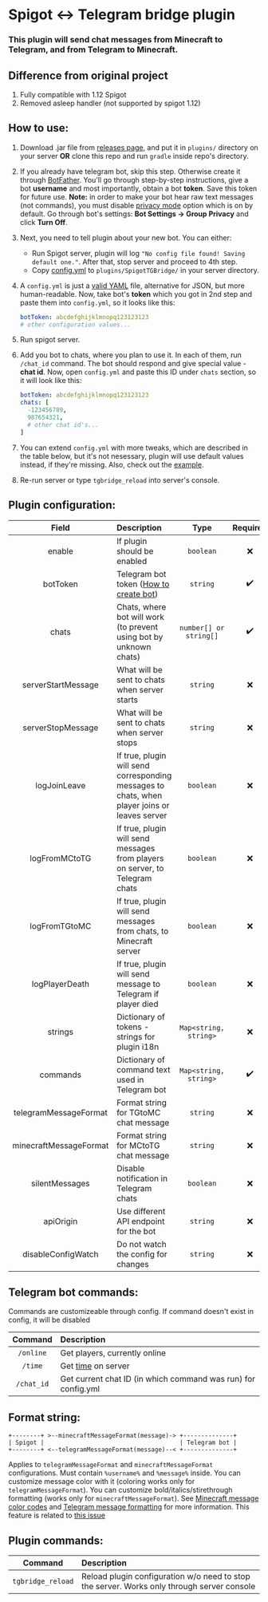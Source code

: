 # Spigot <-> Telegram bridge plugin

### This plugin will send chat messages from Minecraft to Telegram, and from Telegram to Minecraft.

## Difference from original project

1. Fully compatible with 1.12 Spigot
2. Removed asleep handler (not supported by spigot 1.12)

## How to use:

1. Download .jar file from [releases page](https://github.com/kraftwerk28/spigot-tg-bridge/releases), and put it in `plugins/` directory on your server **OR** clone this repo and run `gradle` inside repo's directory.

2. If you already have telegram bot, skip this step. Otherwise create it through [BotFather](https://t.me/BotFather). You'll go through step-by-step instructions, give a bot __username__ and most importantly, obtain a bot __token__. Save this token for future use. **Note:** in order to make your bot hear raw text messages (not commands), you must disable [privacy mode](https://core.telegram.org/bots#privacy-mode) option which is on by default. Go through bot's settings: **Bot Settings -> Group Privacy** and click **Turn Off**.

3. Next, you need to tell plugin about your new bot. You can either:
    - Run Spigot server, plugin will log `"No config file found! Saving default one."`. After that, stop server and proceed to 4th step.
    - Copy [config.yml](https://raw.githubusercontent.com/kraftwerk28/spigot-tg-bridge/master/src/main/resources/config.yml) to `plugins/SpigotTGBridge/` in your server directory.

4. A `config.yml` is just a [valid YAML](https://en.wikipedia.org/wiki/YAML) file, alternative for JSON, but more human-readable.
   Now, take bot's __token__ which you got in 2nd step and paste them into `config.yml`, so it looks like this:
   ```yaml
   botToken: abcdefghijklmnopq123123123
   # other configuration values...
   ```

5. Run spigot server.

6. Add you bot to chats, where you plan to use it. In each of them, run `/chat_id` command. The bot should respond and give special value - __chat id__. Now, open `config.yml` and paste this ID under `chats` section, so it will look like this:
    ```yaml
    botToken: abcdefghijklmnopq123123123
    chats: [
      -123456789,
      987654321,
      # other chat id's...
    ]
    ```

7. You can extend `config.yml` with more tweaks, which are described in the table below, but it's not nesessary, plugin will use default values instead, if they're missing. Also, check out the [example](src/main/resources/config.yml).

8. Re-run server or type `tgbridge_reload` into server's console.


## Plugin configuration:

|         Field          | Description                                                                                      |          Type          | Required |         Default          |
|:----------------------:|:-------------------------------------------------------------------------------------------------|:----------------------:|:--------:|:------------------------:|
|         enable         | If plugin should be enabled                                                                      |       `boolean`        | :x: |          `true`          |
|        botToken        | Telegram bot token ([How to create bot](https://core.telegram.org/bots#3-how-do-i-create-a-bot)) |        `string`        | :heavy_check_mark: |            -             |
|         chats          | Chats, where bot will work (to prevent using bot by unknown chats)                               | `number[] or string[]` | :heavy_check_mark: |           `[]`           |
|   serverStartMessage   | What will be sent to chats when server starts                                                    |        `string`        | :x: |   `'Server started.'`    |
|   serverStopMessage    | What will be sent to chats when server stops                                                     |        `string`        | :x: |   `'Server stopped.'`    |
|      logJoinLeave      | If true, plugin will send corresponding messages to chats, when player joins or leaves server    |       `boolean`        | :x: |          `true`          |
|     logFromMCtoTG      | If true, plugin will send messages from players on server, to Telegram chats                     |       `boolean`        | :x: |          `true`          |
|     logFromTGtoMC      | If true, plugin will send messages from chats, to Minecraft server                               |       `boolean`        | :x: |          `true`          |
|     logPlayerDeath     | If true, plugin will send message to Telegram if player died                                     |       `boolean`        | :x: |         `false`          |
|        strings         | Dictionary of tokens - strings for plugin i18n                                                   | `Map<string, string>`  | :x: |    See default config    |
|        commands        | Dictionary of command text used in Telegram bot                                                  | `Map<string, string>`  | :heavy_check_mark: |        See below         |
| telegramMessageFormat  | Format string for TGtoMC chat message                                                            |        `string`        | :x: |    See default config    |
| minecraftMessageFormat | Format string for MCtoTG chat message                                                            |        `string`        | :x: |    See default config    |
|     silentMessages     | Disable notification in Telegram chats                                                           |       `boolean`        | :x: |    false                 |
|       apiOrigin        | Use different API endpoint for the bot                                                           |        `string`        | :x: | https://api.telegram.org |
|   disableConfigWatch   | Do not watch the config for changes                                                              |        `string`        | :x: | false                    |


## Telegram bot commands:

Commands are customizeable through config. If command doesn't exist in config, it will be disabled

| Command | Description |
|:-------:|:------------|
| `/online` | Get players, currently online |
| `/time`   | Get [time](https://minecraft.gamepedia.com/Day-night_cycle) on server |
| `/chat_id`   | Get current chat ID (in which command was run) for config.yml |


## Format string:

```
+--------+ >--minecraftMessageFormat(message)-> +--------------+
| Spigot |                                      | Telegram bot |
+--------+ <--telegramMessageFormat(message)--< +--------------+
```

Applies to `telegramMessageFormat` and `minecraftMessageFormat` configurations.
Must contain `%username%` and `%message%` inside.
You can customize message color with it (coloring works only for `telegramMessageFormat`). You can customize bold/italics/stirethrough formatting (works only for `minecraftMessageFormat`). See [Minecraft message color codes](https://www.digminecraft.com/lists/color_list_pc.php) and [Telegram message formatting](https://core.telegram.org/bots/api#html-style) for more information.
This feature is related to [this issue](https://github.com/kraftwerk28/spigot-tg-bridge/issues/6)


## Plugin commands:

| Command | Description |
|:-------:|:------------|
| `tgbridge_reload` | Reload plugin configuration w/o need to stop the server. Works only through server console |
